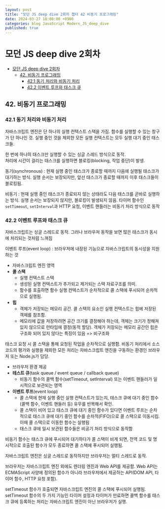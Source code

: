 ```yaml
---
layout: post
title: "모던 JS deep dive 2회차 챕터 42 비동기 프로그래밍"
date: 2024-03-27 18:00:00 +0900
categories: blog JavaScript Modern_JS_deep_dive
published: true
---
```


# 모던 JS deep dive 2회차

- [모던 JS deep dive 2회차](#모던-js-deep-dive-2회차)
  - [42. 비동기 프로그래밍](#42-비동기-프로그래밍)
    - [42.1 동기 처리와 비동기 처리](#421-동기-처리와-비동기-처리)
    - [42.2 이벤트 루프와 태스크 큐](#422-이벤트-루프와-태스크-큐)

## 42. 비동기 프로그래밍

### 42.1 동기 처리와 비동기 처리

자바스크립트 엔진은 단 하나의 실행 컨텍스트 스택을 가짐. 함수를 실행할 수 있는 창구가 단 하나인 것. 실행 중인 것을 제외한 모든 실행 컨텍스트는 모두 실행 대기 중인 태스크들.

한 번에 하나의 태스크만 실행할 수 있는 싱글 스레드 방식으로 동작.  
처리에 시간이 걸리는 태스크를 실행하면 블로킹(blocking, 작업 중단)이 발생.

동기(synchronous) : 현재 실행 중인 태스크가 종료할 때까지 다음에 실행될 태스크가 대기하는 방식. 실행 순서는 보장되지만, 앞선 태스크가 종료할 때까지 이후 태스크들이 블로킹됨.

비동기 : 현재 실행 중인 태스크가 종료되지 않는 상태라도 다음 태스크를 곧바로 실행하는 방식. 실행 순서는 보장되지 않지만, 블로킹이 발생되지 않음. 타이머 함수인 `setTimeout`, `setInterval`과 HTTP 요청, 이벤트 핸들러는 비동기 처리 방식으로 동작

### 42.2 이벤트 루프와 태스크 큐

자바스크립트는 싱글 스레드로 동작. 그러나 브라우저 동작을 보면 많은 태스크가 동시에 처리되는 것처럼 느껴짐

이벤트 루프(event loop) : 브라우저에 내장된 기능으로 자바스크립트의 동시성을 지원하는 것

- 자바스크립트 엔진 영역
- **콜 스택**
  - 실행 컨텍스트 스택
  - 생성된 실행 컨텍스트가 추가되고 제거되는 스택 자료구조를 의미.
  - 함수를 호출하면 함수 실행 컨텍스트가 순차적으로 콜 스택에 푸시되어 순차적으로 실행됨.
- **힙**
  - 객체가 저장되는 메모리 공간. 콜 스택의 요소인 실행 컨텍스트는 힙에 저장된 객체를 참조함.
  - 메모리에 값을 저장하려면 공간 크기를 결정해야 하는데, 객체는 크기가 정해져 있지 않으므로 런타임에 결정(동적 할당). 객체가 저장되는 메모리 공간인 힙은 구조화 되어 있지 않다는 특징이 있음 => 비구조화

태스크 요청 시 콜 스택을 통해 요청된 작업을 순차적으로 실행함. 비동기 처리에서 소스코드의 평가와 실행을 제외한 모든 처리는 자바스크립트 엔진을 구동하는 환경인 브라우저 또는 Node.js가 담당.

- 브라우저 환경 제공
- **테스트 큐**(task queue / event queue / callback queue)
  - 비동기 함수의 콜백 함수(setTimeout, setInterval) 또는 이벤트 핸들러가 일시적으로 보관되는 영역
- **이벤트 루프**(event loop)
  - 콜 스택에 현재 실행 중인 실행 컨텍스트가 있는지, 태스크 큐에 대기 중인 함수(콜백 함수, 이벤트 핸들러 등) 유무를 반복해서 확인.
  - 콜 스택이 비어 있고 태스크 큐에 대기 중인 함수가 있다면 이벤트 루프는 순차적으로 태스크 큐에 대기 중인 함수를 순차적(FIFO)으로 콜 스택으로 이동시킴. 이때 콜 스택으로 이동한 함수는 실행됨
  - 태스크 큐에 일시 보관된 함수들은 비공기 처리 방식으로 동작함

비동기 함수는 태스크 큐에 푸시되어 대기하다가 콜 스택이 비게 되면, 전역 코드 및 명시적으로 호출된 함수가 모두 종료하면 콜 스택에 푸시되어 실행됨.

자바스크립트 엔진은 싱글 스레드로 동작하지만 브라우저는 멀티 스레드로 동작.

브라우저는 자바스크립트 엔진 외에도 렌더링 엔진과 Web API를 제공함. Web API는 ECMAScript 사양에 정의된 함수가 아니라 브라우저에서 제공하는 API(DOM API, 타이머 함수, HTTP 요청 포함).

setTimeout 함수가 호출되면 자바스크립트 엔진의 콜 스택에 푸시되어 실행됨. setTimeout 함수의 두 가지 기능인 타이머 설정과 타이머가 만료하면 콜백 함수를 태스크 큐에 등록하는 처리는 자바스크립트 엔진이 아닌 브라우저가 실행.
